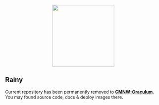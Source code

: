 <p align="center">
  <img src="https://user-images.githubusercontent.com/907696/221422670-61897db8-4bbc-4436-969f-bdc5cf194275.svg" width="200"/>
</p>

## Rainy

Current repository has been permanently removed to **[CMNW-Oraculum](https://github.com/AlexZeDim/cmnw-oraculum)**. You may found source code, docs & deploy images there.
